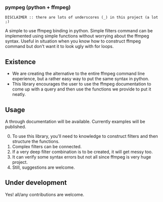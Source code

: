 ### pympeg (python + ffmpeg)

```console
DISCLAIMER :: there are lots of underscores (_) in this project (a lot ;) 
```

A simple to use ffmpeg binding in python. Simple filters command can be implemented using simple functions without worrying about the ffmpeg syntax.
Useful in situation when you know how to construct ffmpeg command but don't want it to look ugly with for loops. 

## Existence
* We are creating the alternative to the entire ffmpeg command line experience, but a rather easy way to put the same syntax in python.
* This library encourages the user to use the ffmpeg documentation to come up with a query and then use the functions we provide to put it neatly.

## Usage
A through documentation will be available. Currently examples will be published.

0. To use this library, you'll need to knowledge to construct filters and then structure the functions.
1. Complex filters can be connected.
2. If a very deep filter combination is to be created, it will get messy too.
3. It can verify some syntax errors but not all since ffmpeg is very huge project.
4. Still, suggestions are welcome.

## Under development
Yes! all/any contributions are welcome.
